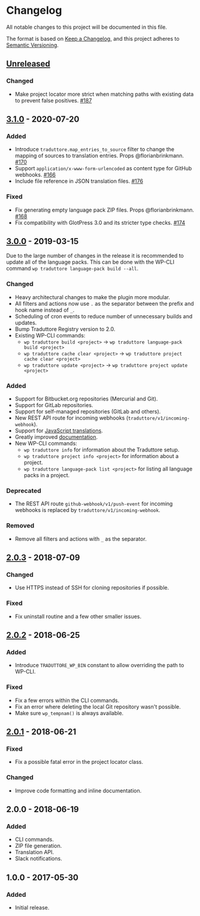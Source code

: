 # Changelog
All notable changes to this project will be documented in this file.

The format is based on [Keep a Changelog](https://keepachangelog.com/en/1.0.0/),
and this project adheres to [Semantic Versioning](https://semver.org/spec/v2.0.0.html).

## [Unreleased]

### Changed
* Make project locator more strict when matching paths with existing data to prevent false positives. [#187]

## [3.1.0] - 2020-07-20

### Added
* Introduce `traduttore.map_entries_to_source` filter to change the mapping of sources to translation entries. Props @florianbrinkmann. [#170]
* Support `application/x-www-form-urlencoded` as content type for GitHub webhooks. [#166]
* Include file reference in JSON translation files. [#176]

### Fixed
* Fix generating empty language pack ZIP files. Props @florianbrinkmann. [#168]
* Fix compatibility with GlotPress 3.0 and its stricter type checks. [#174]

## [3.0.0] - 2019-03-15
Due to the large number of changes in the release it is recommended to update all of the language packs. This can be done with the WP-CLI command `wp traduttore language-pack build --all`.

### Changed
* Heavy architectural changes to make the plugin more modular.
* All filters and actions now use `.` as the separator between the prefix and hook name instead of `_`.
* Scheduling of cron events to reduce number of unnecessary builds and updates.
* Bump Traduttore Registry version to 2.0.
* Existing WP-CLI commands:
  * `wp traduttore build <project>` → `wp traduttore language-pack build <project>`
  * `wp traduttore cache clear <project>` → `wp traduttore project cache clear <project>`
  * `wp traduttore update <project>` → `wp traduttore project update <project>`

### Added
* Support for Bitbucket.org repositories (Mercurial and Git).
* Support for GitLab repositories.
* Support for self-managed repositories (GitLab and others).
* New REST API route for incoming webhooks (`traduttore/v1/incoming-webhook`).
* Support for [JavaScript translations](https://make.wordpress.org/core/2018/11/09/new-javascript-i18n-support-in-wordpress/).
* Greatly improved [documentation](https://wearerequired.github.io/traduttore/).
* New WP-CLI commands:
  * `wp traduttore info` for information about the Traduttore setup.
  * `wp traduttore project info <project>` for information about a project.
  * `wp traduttore language-pack list <project>` for listing all language packs in a project.

### Deprecated
* The REST API route `github-webhook/v1/push-event` for incoming webhooks is replaced by `traduttore/v1/incoming-webhook`.

### Removed
* Remove all filters and actions with `_` as the separator.

## [2.0.3] - 2018-07-09
### Changed
* Use HTTPS instead of SSH for cloning repositories if possible.

### Fixed
* Fix uninstall routine and a few other smaller issues.

## [2.0.2] - 2018-06-25
### Added
* Introduce `TRADUTTORE_WP_BIN` constant to allow overriding the path to WP-CLI.

### Fixed
* Fix a few errors within the CLI commands.
* Fix an error where deleting the local Git repository wasn't possible.
* Make sure `wp_tempnam()` is always available.

## [2.0.1] - 2018-06-21
### Fixed
* Fix a possible fatal error in the project locator class.

### Changed
* Improve code formatting and inline documentation.

## 2.0.0 - 2018-06-19
### Added
* CLI commands.
* ZIP file generation.
* Translation API.
* Slack notifications.

## 1.0.0 - 2017-05-30
### Added
* Initial release.

[Unreleased]: https://github.com/wearerequired/traduttore/compare/3.1.0...HEAD
[3.1.0]: https://github.com/wearerequired/traduttore/compare/3.0.0...3.1.0
[3.0.0]: https://github.com/wearerequired/traduttore/compare/2.0.3...3.0.0
[2.0.3]: https://github.com/wearerequired/traduttore/compare/2.0.2...2.0.3
[2.0.2]: https://github.com/wearerequired/traduttore/compare/2.0.1...2.0.2
[2.0.1]: https://github.com/wearerequired/traduttore/compare/2.0.0...2.0.1

[#166]: https://github.com/wearerequired/traduttore/issues/166
[#168]: https://github.com/wearerequired/traduttore/issues/168
[#170]: https://github.com/wearerequired/traduttore/issues/170
[#174]: https://github.com/wearerequired/traduttore/issues/174
[#176]: https://github.com/wearerequired/traduttore/issues/176
[#187]: https://github.com/wearerequired/traduttore/issues/187
